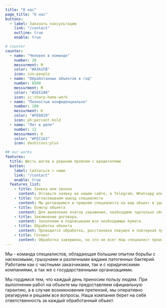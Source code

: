 ```yaml
---
title: "О нас"
page_title: "О нас"
buttons:
  - label: Заказать консультацию
    link: "/contact"
    outline: true
    enable: true

# counter
counter:
  - name: "Человек в команде"
    number: 20
    messurment: M
    color: "#A3A1FB"
    icon: ion:people
  - name: "Обработанных объектов в год"
    number: 8500
    messurment: M
    color: "#5EE2A0"
    icon: ic:sharp-home-work
  - name: "Полностью конфиденциально"
    number: 100
    messurment: K
    color: "#FE6019"
    icon: ph:percent-bold
  - name: "Лет в деле"
    number: 12
    messurment: K
    color: "#FEC163"
    icon: dashicons:plus

## our works
features:
  title: Шесть шагов к решению проблем с вредителями
  button:
    label: Связаться с нами
    link: "/contact"
    enable: true
  features_list:
    - title: Заявка или звонок
      content: Оставьте заявку на нашем сайте, в Telegram, Whatsapp или позвоните нам.
    - title: Согласовываем выезд специалиста
      content: Мы договоримся и пришлем специалиста на ваш объект в удобное для вас время.
    - title: Осмотр объекта
      content: Для выявления очагов заражения, необходимо тщательно обследовать объект и выбрать метод и тактику обработки.
    - title: Заключение договора.
      content: Заполняем и подписываем все необходимые бумаги.
    - title: Обработка объекта
      content: Проводится обработка, расстановка ловушек и повторная проверка всего объекта.
    - title: Готово!
      content: Обработка завершена, но это не все! Наш специалист проинструктирует вас и расскажет, что нужно делать дальше.
---
```


Мы - команда специалистов, обладающая большим опытом борьбы с насекомыми, грызунами и различными видами патогенных бактерий. Работаем как с частными заказчиками, так и с юридическими компаниями, а так же с государственными организациями.

Мы гордимся тем, что каждый день приносим пользу людям. При выполнении работ на объекте мы предоставляем официальную гарантию, а в случае возникновения претензий, мы оперативно реагируем и решаем все вопросы. Наша компания берет на себя ответственность за каждый обработанный объект.
